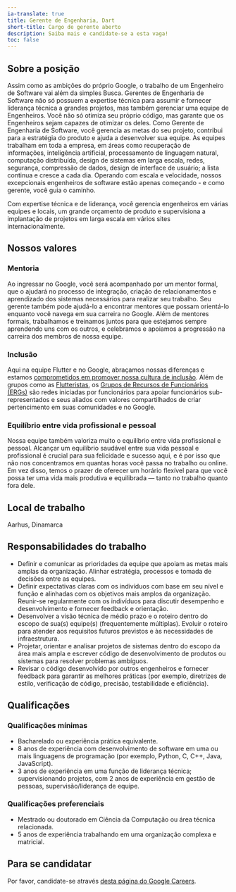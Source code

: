 ```yaml
---
ia-translate: true
title: Gerente de Engenharia, Dart
short-title: Cargo de gerente aberto
description: Saiba mais e candidate-se a esta vaga!
toc: false
---
```


## Sobre a posição

Assim como as ambições do próprio Google, o trabalho de um Engenheiro de Software vai além da simples Busca. Gerentes de Engenharia de Software não só possuem a expertise técnica para assumir e fornecer liderança técnica a grandes projetos, mas também gerenciar uma equipe de Engenheiros. Você não só otimiza seu próprio código, mas garante que os Engenheiros sejam capazes de otimizar os deles. Como Gerente de Engenharia de Software, você gerencia as metas do seu projeto, contribui para a estratégia do produto e ajuda a desenvolver sua equipe. As equipes trabalham em toda a empresa, em áreas como recuperação de informações, inteligência artificial, processamento de linguagem natural, computação distribuída, design de sistemas em larga escala, redes, segurança, compressão de dados, design de interface de usuário; a lista continua e cresce a cada dia. Operando com escala e velocidade, nossos excepcionais engenheiros de software estão apenas começando - e como gerente, você guia o caminho.

Com expertise técnica e de liderança, você gerencia engenheiros em várias equipes e locais, um grande orçamento de produto e supervisiona a implantação de projetos em larga escala em vários sites internacionalmente.

## Nossos valores

### Mentoria

Ao ingressar no Google, você será acompanhado por um mentor formal, que o ajudará no processo de integração, criação de relacionamentos e aprendizado dos sistemas necessários para realizar seu trabalho. Seu gerente também pode ajudá-lo a encontrar mentores que possam orientá-lo enquanto você navega em sua carreira no Google. Além de mentores formais, trabalhamos e treinamos juntos para que estejamos sempre aprendendo uns com os outros, e celebramos e apoiamos a progressão na carreira dos membros de nossa equipe.

### Inclusão

Aqui na equipe Flutter e no Google, abraçamos nossas diferenças e estamos [comprometidos em promover nossa cultura de inclusão](https://flutter.dev/culture). Além de grupos como as [Flutteristas](https://flutteristas.org/), os [Grupos de Recursos de Funcionários (ERGs)](https://diversity.google/commitments/) são redes iniciadas por funcionários para apoiar funcionários sub-representados e seus aliados com valores compartilhados de criar pertencimento em suas comunidades e no Google.

### Equilíbrio entre vida profissional e pessoal

Nossa equipe também valoriza muito o equilíbrio entre vida profissional e pessoal. Alcançar um equilíbrio saudável entre sua vida pessoal e profissional é crucial para sua felicidade e sucesso aqui, e é por isso que não nos concentramos em quantas horas você passa no trabalho ou online. Em vez disso, temos o prazer de oferecer um horário flexível para que você possa ter uma vida mais produtiva e equilibrada — tanto no trabalho quanto fora dele.

## Local de trabalho

Aarhus, Dinamarca

## Responsabilidades do trabalho

* Definir e comunicar as prioridades da equipe que apoiam as metas mais amplas da organização. Alinhar estratégia, processos e tomada de decisões entre as equipes.
* Definir expectativas claras com os indivíduos com base em seu nível e função e alinhadas com os objetivos mais amplos da organização. Reunir-se regularmente com os indivíduos para discutir desempenho e desenvolvimento e fornecer feedback e orientação.
* Desenvolver a visão técnica de médio prazo e o roteiro dentro do escopo de sua(s) equipe(s) (frequentemente múltiplas). Evoluir o roteiro para atender aos requisitos futuros previstos e às necessidades de infraestrutura.
* Projetar, orientar e analisar projetos de sistemas dentro do escopo da área mais ampla e escrever código de desenvolvimento de produtos ou sistemas para resolver problemas ambíguos.
* Revisar o código desenvolvido por outros engenheiros e fornecer feedback para garantir as melhores práticas (por exemplo, diretrizes de estilo, verificação de código, precisão, testabilidade e eficiência).

## Qualificações

### Qualificações mínimas

* Bacharelado ou experiência prática equivalente.
* 8 anos de experiência com desenvolvimento de software em uma ou mais linguagens de programação (por exemplo, Python, C, C++, Java, JavaScript).
* 3 anos de experiência em uma função de liderança técnica; supervisionando projetos, com 2 anos de experiência em gestão de pessoas, supervisão/liderança de equipe.

### Qualificações preferenciais

* Mestrado ou doutorado em Ciência da Computação ou área técnica relacionada.
* 5 anos de experiência trabalhando em uma organização complexa e matricial.

## Para se candidatar

Por favor, candidate-se através [desta página do Google Careers](https://www.google.com/about/careers/applications/jobs/results/115475745324573382-engineering-manager).
